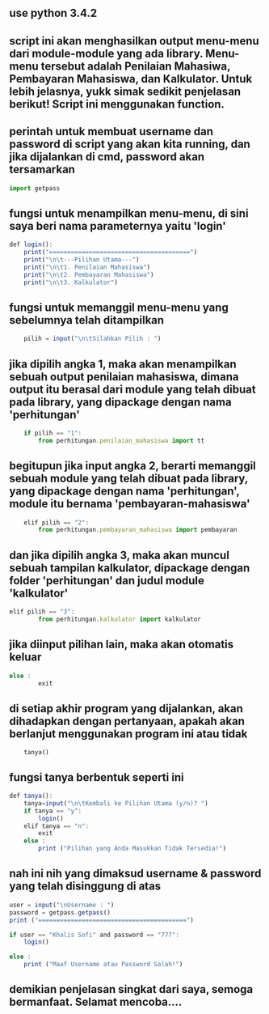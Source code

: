 ##  use python 3.4.2
## script ini akan menghasilkan output menu-menu dari module-module yang ada library. Menu-menu tersebut adalah Penilaian Mahasiwa, Pembayaran Mahasiswa, dan Kalkulator. Untuk lebih jelasnya, yukk simak sedikit penjelasan berikut! Script ini menggunakan function.

## perintah untuk membuat username dan password di script yang akan kita running, dan jika dijalankan di cmd, password akan tersamarkan
```javascript
import getpass
```
## fungsi untuk menampilkan menu-menu, di sini saya beri nama parameternya yaitu 'login'
```javascript
def login():
    print("=======================================")
    print("\n\t---Pilihan Utama---")
    print("\n\t1. Penilaian Mahasiswa")
    print("\n\t2. Pembayaran Mahasiswa")
    print("\n\t3. Kalkulator")
```
## fungsi untuk memanggil menu-menu yang sebelumnya telah ditampilkan
```javascript
    pilih = input("\n\tSilahkan Pilih : ")
 ```
## jika dipilih angka 1, maka akan menampilkan sebuah output penilaian mahasiswa, dimana output itu berasal dari module yang telah dibuat pada library, yang dipackage dengan nama 'perhitungan'
```javascript
    if pilih == "1":
        from perhitungan.penilaian_mahasiswa import tt
```
## begitupun jika input angka 2, berarti memanggil sebuah module yang telah dibuat pada library, yang dipackage dengan nama 'perhitungan', module itu bernama 'pembayaran-mahasiswa'
```javascript
    elif pilih == "2":
        from perhitungan.pembayaran_mahasiswa import pembayaran
```
## dan jika dipilih angka 3, maka akan muncul sebuah tampilan kalkulator, dipackage dengan folder 'perhitungan' dan judul module 'kalkulator'
```javascript
elif pilih == "3":
        from perhitungan.kalkulator import kalkulator
```
## jika diinput pilihan lain, maka akan otomatis keluar
```javascript
else :
        exit
```
## di setiap akhir program yang dijalankan, akan dihadapkan dengan pertanyaan, apakah akan berlanjut menggunakan program ini atau tidak
```jabvascript
    tanya()
```
## fungsi tanya berbentuk seperti ini
```javascript
def tanya():
    tanya=input("\n\tKembali ke Pilihan Utama (y/n)? ")
    if tanya == "y":
        login()
    elif tanya == "n":
        exit
    else :
        print ("Pilihan yang Anda Masukkan Tidak Tersedia!")
```
## nah ini nih yang dimaksud username & password yang telah disinggung di atas
```javascript
user = input("\nUsername : ")
password = getpass.getpass()
print ("=========================================")

if user == "Khalis Sofi" and password == "777":
    login()

else :
    print ("Maaf Username atau Password Salah!")
```

## demikian penjelasan singkat dari saya, semoga bermanfaat. Selamat mencoba....
